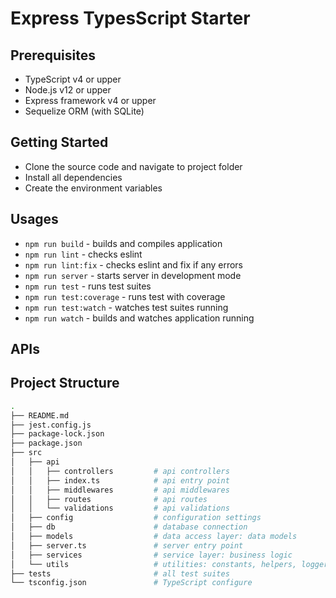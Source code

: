 # Express TypesScript Starter

## Prerequisites

- TypeScript v4 or upper
- Node.js v12 or upper
- Express framework v4 or upper
- Sequelize ORM (with SQLite)

## Getting Started

- Clone the source code and navigate to project folder
- Install all dependencies
- Create the environment variables

## Usages

- `npm run build` - builds and compiles application
- `npm run lint` - checks eslint
- `npm run lint:fix` - checks eslint and fix if any errors
- `npm run server` - starts server in development mode
- `npm run test` - runs test suites
- `npm run test:coverage` - runs test with coverage
- `npm run test:watch` - watches test suites running
- `npm run watch` - builds and watches application running

## APIs

## Project Structure

```bash
.
├── README.md
├── jest.config.js
├── package-lock.json
├── package.json
├── src
│   ├── api
│   │   ├── controllers         # api controllers
│   │   ├── index.ts            # api entry point
│   │   ├── middlewares         # api middlewares
│   │   ├── routes              # api routes
│   │   └── validations         # api validations
│   ├── config                  # configuration settings
│   ├── db                      # database connection
│   ├── models                  # data access layer: data models
│   ├── server.ts               # server entry point
│   ├── services                # service layer: business logic
│   └── utils                   # utilities: constants, helpers, logger ...
├── tests                       # all test suites
└── tsconfig.json               # TypeScript configure
```
